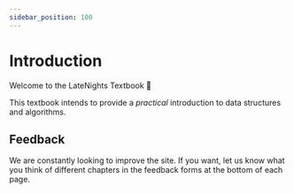 ```yaml
---
sidebar_position: 100
---
```


# Introduction

Welcome to the LateNights Textbook :tada:

This textbook intends to provide a _practical_ introduction to data structures
and algorithms.

## Feedback

We are constantly looking to improve the site.
If you want, let us know what you think of different chapters in the feedback
forms at the bottom of each page.